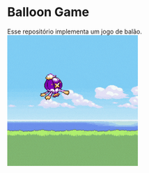 # Balloon Game
Esse repositório implementa um jogo de balão.
![Balloon Game Screenshot](screenshots/Drifblim.gif) 